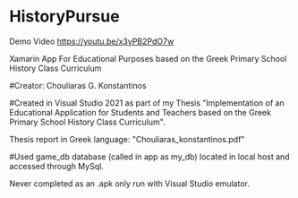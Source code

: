 # HistoryPursue
Demo Video https://youtu.be/x3yPB2PdO7w

Xamarin App For Educational Purposes based on the Greek Primary School History Class Curriculum

#Creator: Chouliaras G. Konstantinos

#Created in Visual Studio 2021 as part of my Thesis "Implementation of an Educational Application for Students and Teachers based on the Greek Primary School History Class Curriculum".

Thesis report in Greek language: "Chouliaras_konstantinos.pdf"

#Used game_db database (called in app as my_db) located in local host and accessed through MySql.

Never completed as an .apk only run with Visual Studio emulator.
